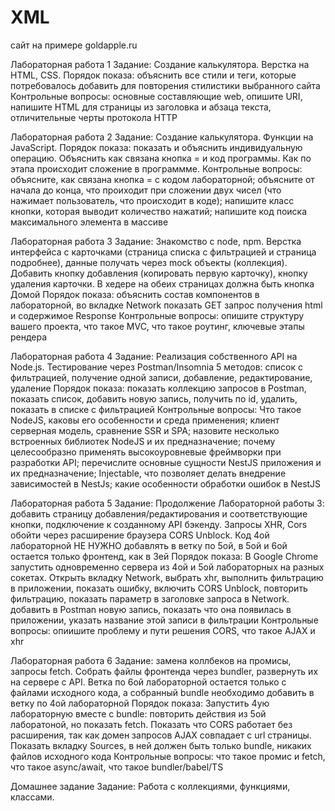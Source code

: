 # XML
сайт на примере goldapple.ru


Лабораторная работа 1
Задание: Создание калькулятора. Верстка на HTML, CSS.
Порядок показа: объяснить все стили и теги, которые потребовалось добавить для повторения стилистики выбранного сайта
Контрольные вопросы: основные составляющие web, опишите URI, напишите HTML для страницы из заголовка и абзаца текста, отличительные черты протокола HTTP


Лабораторная работа 2
Задание: Создание калькулятора. Функции на JavaScript.
Порядок показа: показать и объяснить индивидуальную операцию. Объяснить как связана кнопка = и код программы. Как по этапа происходит сложение в программме.
Контрольные вопросы: объясните, как связана кнопка = с кодом лабораторной; объясните от начала до конца, что проиходит при сложении двух чисел (что нажимает пользователь, что происходит в коде); напишите класс кнопки, которая выводит количество нажатий; напишите код поиска максимального элемента в массиве


Лабораторная работа 3
Задание: Знакомство с node, npm. Верстка интерфейса с карточками (страница списка с фильтрацией и страница подробнее), данные получать через mock объекты (коллекция). Добавить кнопку добавления (копировать первую карточку), кнопку удаления карточки. В хедере на обеих страницах должна быть кнопка Домой
Порядок показа: объяснить состав компонентов в лабораторной, во вкладке Network показать GET запрос получения html и содержимое Response
Контрольные вопросы: опишите структуру вашего проекта, что такое MVC, что такое роутинг, ключевые этапы рендера


Лабораторная работа 4
Задание: Реализация собственного API на Node.js. Тестирование через Postman/Insomnia 5 методов: список с фильтрацией, получение одной записи, добавление, редактирование, удаление
Порядок показа: показать коллекцию запросов в Postman, показать список, добавить новую запись, получить по id, удалить, показать в списке с фильтрацией
Контрольные вопросы: Что такое NodeJS, каковы его особенности и среда применения; клиент серверная модель, сравнение SSR и SPA; назовите несколько встроенных библиотек NodeJS и их предназначение; почему целесообразно применять высокоуровневые фреймворки при разработки API; перечислите основные сущности NestJS приложения и их предназначение; Injectable, что позволяет делать внедрение зависимостей в NestJs; какие особенности обработки ошибок в NestJS


Лабораторная работа 5
Задание: Продолжение Лабораторной работы 3: добавить страницу добавления/редактирования и соответствующие кнопки, подключение к созданному API бэкенду. Запросы XHR, Cors обойти через расширение браузера CORS Unblock. Код 4ой лабораторной НЕ НУЖНО добавлять в ветку по 5ой, в 5ой и 6ой остается только фронтенд, как в 3ей
Порядок показа: В Google Chrome запустить одновременно сервера из 4ой и 5ой лабораторных на разных сокетах. Открыть вкладку Network, выбрать xhr, выполнить фильтрацию в приложении, показать ошибку, включить CORS Unblock, повторить фильтрацию, показать параметр в заголовке запроса в Network. добавить в Postman новую запись, показать что она появилась в приложении, указать название этой записи в фильтрации
Контрольные вопросы: опиишите проблему и пути решения CORS, что такое AJAX и xhr


Лабораторная работа 6
Задание: замена коллбеков на промисы, запросы fetch. Собрать файлы фронтенда через bundler, развернуть их на сервере c API. Ветка по 6ой лабораторной остается только с файлами исходного кода, а собранный bundle необходимо добавить в ветку по 4ой лабораторной
Порядок показа: Запустить 4ую лабораторную вместе с bundle: повторить действия из 5ой лаборатоной, но показать fetch. Показать что CORS работает без расширения, так как домен запросов AJAX совпадает с url страницы. Показать вкладку Sources, в ней должен быть только bundle, никаких файлов исходного кода
Контрольные вопросы: что такое промис и fetch, что такое async/await, что такое bundler/babel/TS


Домашнее задание
Задание: Работа с коллекциями, функциями, классами.
